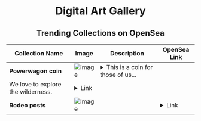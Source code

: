 <div align="center">

# Digital Art Gallery

## Trending Collections on OpenSea

| Collection Name                       | Image                                                                                     | Description                       | OpenSea Link                                                                                          |
|---------------------------------------|-------------------------------------------------------------------------------------------|-----------------------------------|--------------------------------------------------------------------------------------------------------|
| **Powerwagon coin** | ![Image](https://i.seadn.io/s/raw/files/0baef9b4fa791434b395fd22edbb3e09.jpg?w=500&auto=format?w=200&auto=format) | <details><summary>This is a coin for those of us...</summary>This is a coin for those of us power waggoneers.
We love to explore the wilderness.</details> | <details><summary>Link</summary>[Powerwagon coin](https://opensea.io/collection/powerwagon-coin)</details> |
| **Rodeo posts** | ![Image](https://i.seadn.io/s/raw/files/19af8a286650bcde52ed9c2f7cb5b395.jpg?w=500&auto=format?w=200&auto=format) |  | <details><summary>Link</summary>[Rodeo posts](https://opensea.io/collection/rodeo-posts-9097)</details> |

</div>